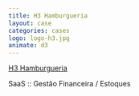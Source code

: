 ```yaml
---
title: H3 Hamburgueria
layout: case
categories: cases
logo: logo-h3.jpg
animate: d3
---
```


[H3 Hamburgueria](http://www.h3.com/br.html)

SaaS :: Gestão Financeira / Estoques
